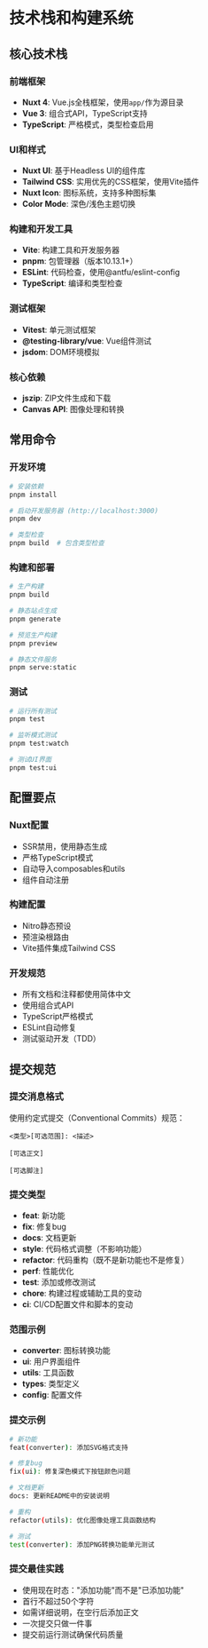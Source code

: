 # 技术栈和构建系统

## 核心技术栈

### 前端框架
- **Nuxt 4**: Vue.js全栈框架，使用`app/`作为源目录
- **Vue 3**: 组合式API，TypeScript支持
- **TypeScript**: 严格模式，类型检查启用

### UI和样式
- **Nuxt UI**: 基于Headless UI的组件库
- **Tailwind CSS**: 实用优先的CSS框架，使用Vite插件
- **Nuxt Icon**: 图标系统，支持多种图标集
- **Color Mode**: 深色/浅色主题切换

### 构建和开发工具
- **Vite**: 构建工具和开发服务器
- **pnpm**: 包管理器（版本10.13.1+）
- **ESLint**: 代码检查，使用@antfu/eslint-config
- **TypeScript**: 编译和类型检查

### 测试框架
- **Vitest**: 单元测试框架
- **@testing-library/vue**: Vue组件测试
- **jsdom**: DOM环境模拟

### 核心依赖
- **jszip**: ZIP文件生成和下载
- **Canvas API**: 图像处理和转换

## 常用命令

### 开发环境
```bash
# 安装依赖
pnpm install

# 启动开发服务器 (http://localhost:3000)
pnpm dev

# 类型检查
pnpm build  # 包含类型检查
```

### 构建和部署
```bash
# 生产构建
pnpm build

# 静态站点生成
pnpm generate

# 预览生产构建
pnpm preview

# 静态文件服务
pnpm serve:static
```

### 测试
```bash
# 运行所有测试
pnpm test

# 监听模式测试
pnpm test:watch

# 测试UI界面
pnpm test:ui
```

## 配置要点

### Nuxt配置
- SSR禁用，使用静态生成
- 严格TypeScript模式
- 自动导入composables和utils
- 组件自动注册

### 构建配置
- Nitro静态预设
- 预渲染根路由
- Vite插件集成Tailwind CSS

### 开发规范
- 所有文档和注释都使用简体中文
- 使用组合式API
- TypeScript严格模式
- ESLint自动修复
- 测试驱动开发（TDD）

## 提交规范

### 提交消息格式
使用约定式提交（Conventional Commits）规范：

```
<类型>[可选范围]: <描述>

[可选正文]

[可选脚注]
```

### 提交类型
- **feat**: 新功能
- **fix**: 修复bug
- **docs**: 文档更新
- **style**: 代码格式调整（不影响功能）
- **refactor**: 代码重构（既不是新功能也不是修复）
- **perf**: 性能优化
- **test**: 添加或修改测试
- **chore**: 构建过程或辅助工具的变动
- **ci**: CI/CD配置文件和脚本的变动

### 范围示例
- **converter**: 图标转换功能
- **ui**: 用户界面组件
- **utils**: 工具函数
- **types**: 类型定义
- **config**: 配置文件

### 提交示例
```bash
# 新功能
feat(converter): 添加SVG格式支持

# 修复bug
fix(ui): 修复深色模式下按钮颜色问题

# 文档更新
docs: 更新README中的安装说明

# 重构
refactor(utils): 优化图像处理工具函数结构

# 测试
test(converter): 添加PNG转换功能单元测试
```

### 提交最佳实践
- 使用现在时态："添加功能"而不是"已添加功能"
- 首行不超过50个字符
- 如需详细说明，在空行后添加正文
- 一次提交只做一件事
- 提交前运行测试确保代码质量
